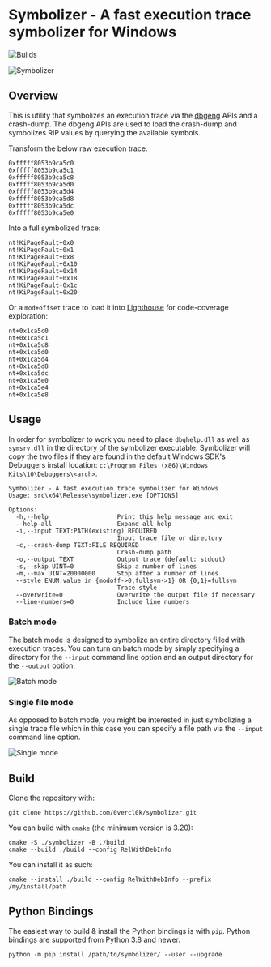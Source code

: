 # Symbolizer - A fast execution trace symbolizer for Windows
![Builds](https://github.com/0vercl0k/symbolizer/workflows/Builds/badge.svg)

![Symbolizer](pics/grep.gif)

## Overview

This is utility that symbolizes an execution trace via the [dbgeng](https://docs.microsoft.com/en-us/windows-hardware/drivers/debugger/debugger-engine-api-overview) APIs and a crash-dump. The dbgeng APIs are used to load the crash-dump and symbolizes RIP values by querying the available symbols.

Transform the below raw execution trace:

```
0xfffff8053b9ca5c0
0xfffff8053b9ca5c1
0xfffff8053b9ca5c8
0xfffff8053b9ca5d0
0xfffff8053b9ca5d4
0xfffff8053b9ca5d8
0xfffff8053b9ca5dc
0xfffff8053b9ca5e0
```

Into a full symbolized trace:

```
nt!KiPageFault+0x0
nt!KiPageFault+0x1
nt!KiPageFault+0x8
nt!KiPageFault+0x10
nt!KiPageFault+0x14
nt!KiPageFault+0x18
nt!KiPageFault+0x1c
nt!KiPageFault+0x20
```

Or a `mod+offset` trace to load it into [Lighthouse](https://github.com/gaasedelen/lighthouse) for code-coverage exploration:

```
nt+0x1ca5c0
nt+0x1ca5c1
nt+0x1ca5c8
nt+0x1ca5d0
nt+0x1ca5d4
nt+0x1ca5d8
nt+0x1ca5dc
nt+0x1ca5e0
nt+0x1ca5e4
nt+0x1ca5e8
```

## Usage

In order for symbolizer to work you need to place `dbghelp.dll` as well as `symsrv.dll` in the directory of the symbolizer executable. Symbolizer will copy the two files if they are found in the default Windows SDK's Debuggers install location: `c:\Program Files (x86)\Windows Kits\10\Debuggers\<arch>`.

```
Symbolizer - A fast execution trace symbolizer for Windows
Usage: src\x64\Release\symbolizer.exe [OPTIONS]

Options:
  -h,--help                   Print this help message and exit
  --help-all                  Expand all help
  -i,--input TEXT:PATH(existing) REQUIRED
                              Input trace file or directory
  -c,--crash-dump TEXT:FILE REQUIRED
                              Crash-dump path
  -o,--output TEXT            Output trace (default: stdout)
  -s,--skip UINT=0            Skip a number of lines
  -m,--max UINT=20000000      Stop after a number of lines
  --style ENUM:value in {modoff->0,fullsym->1} OR {0,1}=fullsym
                              Trace style
  --overwrite=0               Overwrite the output file if necessary
  --line-numbers=0            Include line numbers
```

### Batch mode

The batch mode is designed to symbolize an entire directory filled with execution traces. You can turn on batch mode by simply specifying a directory for the `--input` command line option and an output directory for the `--output` option.

![Batch mode](pics/batch.gif)

### Single file mode

As opposed to batch mode, you might be interested in just symbolizing a single trace file which in this case you can specify a file path via the `--input` command line option.

![Single mode](pics/single.gif)

## Build

Clone the repository with:

```
git clone https://github.com/0vercl0k/symbolizer.git
```

You can build with `cmake` (the minimum version is 3.20):

```
cmake -S ./symbolizer -B ./build
cmake --build ./build --config RelWithDebInfo
```

You can install it as such:

```
cmake --install ./build --config RelWithDebInfo --prefix /my/install/path
```

## Python Bindings

The easiest way to build & install the Python bindings is with `pip`. Python bindings are supported from Python 3.8 and newer.

```
python -m pip install /path/to/symbolizer/ --user --upgrade
```

